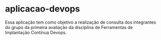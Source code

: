 # aplicacao-devops
Essa aplicação tem como objetivo a realização de consulta dos integrantes do grupo da primeira avaliação da disciplina de Ferramentas de Implantação Contínua Devops.

